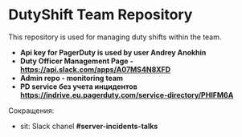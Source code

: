 # DutyShift Team Repository

This repository is used for managing duty shifts within the team.
 - **Api key for PagerDuty is used by user Andrey Anokhin**
 - **Duty Officer Management Page - https://api.slack.com/apps/A07MS4N8XFD**
 - **Admin repo - monitoring team**
 - **PD service без учета инцидентов https://indrive.eu.pagerduty.com/service-directory/PHIFM6A**

Сокращения:
 - sit: Slack chanel **#server-incidents-talks**
